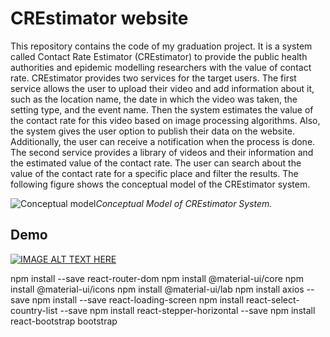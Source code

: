 # CREstimator website

This repository contains the code of my graduation project. It is a system called Contact Rate Estimator (CREstimator) to provide the public health authorities and epidemic modelling researchers with the value of contact rate. CREstimator provides two services for the target users. The first service allows the user to upload their video and add information about it, such as the location name, the date in which the video was taken, the setting type, and the event name. Then the system estimates the value of the contact rate for this video based on image processing algorithms. Also, the system gives the user option to publish their data on the website. Additionally, the user can receive a notification when the process is done. The second service provides a library of videos and their information and the estimated value of the contact rate. The user can search about the value of the contact rate for a specific place and filter the results. The following figure shows the conceptual model of the CREstimator system.


![Conceptual model](https://user-images.githubusercontent.com/85047564/129211098-5ae38043-2a15-4db1-b41a-f392476c496e.png)*Conceptual Model of CREstimator System.*


## Demo

[![IMAGE ALT TEXT HERE](https://youtu.be/gpTlLaBJQLI/0.jpg)](https://youtu.be/gpTlLaBJQLI)

npm install --save react-router-dom
npm install @material-ui/core
npm install @material-ui/icons
npm install @material-ui/lab
npm install axios --save
npm install --save react-loading-screen
npm install react-select-country-list --save
npm install react-stepper-horizontal --save
npm install react-bootstrap bootstrap
